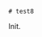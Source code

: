                                                                                                                                                                                                                                                                                                                                                                                                                                                                                                                                                                                                                                                          # test8

Init.
